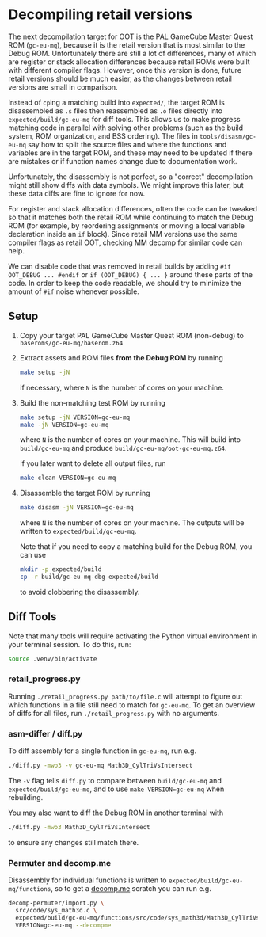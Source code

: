 # Decompiling retail versions

The next decompilation target for OOT is the PAL GameCube Master Quest ROM
(`gc-eu-mq`), because it is the retail version that is most similar to the Debug
ROM. Unfortunately there are still a lot of differences, many of which are
register or stack allocation differences because retail ROMs were built with
different compiler flags. However, once this version is done, future
retail versions should be much easier, as the changes between retail versions are
small in comparison.

Instead of `cp`ing a matching build into `expected/`, the target ROM is disassembled as `.s` files then
reassembled as `.o` files directly into `expected/build/gc-eu-mq` for diff tools.
This allows us to make progress matching code in parallel with solving other
problems (such as the build system, ROM organization, and BSS ordering). The
files in `tools/disasm/gc-eu-mq` say how to split the source files and where the
functions and variables are in the target ROM, and these may need to be updated
if there are mistakes or if function names change due to documentation work.

Unfortunately, the disassembly is not perfect, so a "correct" decompilation might
still show diffs with data symbols. We might improve this later, but these data
diffs are fine to ignore for now.

For register and stack allocation differences, often the code can be tweaked so
that it matches both the retail ROM while continuing to match the Debug ROM (for
example, by reordering assignments or moving a local variable declaration inside
an `if` block). Since retail MM versions use the same compiler flags as retail
OOT, checking MM decomp for similar code can help.

We can disable code that was removed in retail builds by adding
`#if OOT_DEBUG ... #endif` or `if (OOT_DEBUG) { ... }` around these parts of the
code. In order to keep the code readable, we should try to minimize the amount of
`#if` noise whenever possible.

## Setup

1.  Copy your target PAL GameCube Master Quest ROM (non-debug) to
    `baseroms/gc-eu-mq/baserom.z64`

1.  Extract assets and ROM files **from the Debug ROM** by running

    ```sh
    make setup -jN
    ```

    if necessary, where `N` is the number of cores on your machine.

1.  Build the non-matching test ROM by running

    ```sh
    make setup -jN VERSION=gc-eu-mq
    make -jN VERSION=gc-eu-mq
    ```

    where `N` is the number of cores on your machine. This will build into
    `build/gc-eu-mq` and produce `build/gc-eu-mq/oot-gc-eu-mq.z64`.

    If you later want to delete all output files, run

    ```sh
    make clean VERSION=gc-eu-mq
    ```

1.  Disassemble the target ROM by running

    ```sh
    make disasm -jN VERSION=gc-eu-mq
    ```

    where `N` is the number of cores on your machine. The outputs will be written to
    `expected/build/gc-eu-mq`.

    Note that if you need to copy a matching build for the Debug ROM, you can use

    ```sh
    mkdir -p expected/build
    cp -r build/gc-eu-mq-dbg expected/build
    ```

    to avoid clobbering the disassembly.

## Diff Tools

Note that many tools will require activating the Python virtual environment
in your terminal session. To do this, run:

```sh
source .venv/bin/activate
```

### retail_progress.py

Running `./retail_progress.py path/to/file.c` will attempt to figure out which functions
in a file still need to match for `gc-eu-mq`. To get an overview of diffs for
all files, run `./retail_progress.py` with no arguments.

### asm-differ / diff.py

To diff assembly for a single function in `gc-eu-mq`, run e.g.

```sh
./diff.py -mwo3 -v gc-eu-mq Math3D_CylTriVsIntersect
```

The `-v` flag tells `diff.py` to compare between `build/gc-eu-mq` and
`expected/build/gc-eu-mq`, and to use `make VERSION=gc-eu-mq` when rebuilding.

You may also want to diff the Debug ROM in another terminal with

```sh
./diff.py -mwo3 Math3D_CylTriVsIntersect
```

to ensure any changes still match there.

### Permuter and decomp.me

Disassembly for individual functions is written to
`expected/build/gc-eu-mq/functions`, so to get a [decomp.me](https://decomp.me/) scratch you can run
e.g.

```sh
decomp-permuter/import.py \
  src/code/sys_math3d.c \
  expected/build/gc-eu-mq/functions/src/code/sys_math3d/Math3D_CylTriVsIntersect.s \
  VERSION=gc-eu-mq --decompme
```
